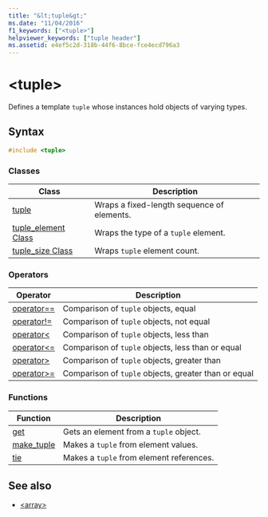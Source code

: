 ```yaml
---
title: "&lt;tuple&gt;"
ms.date: "11/04/2016"
f1_keywords: ["<tuple>"]
helpviewer_keywords: ["tuple header"]
ms.assetid: e4ef5c2d-318b-44f6-8bce-fce4ecd796a3
---
```

# &lt;tuple&gt;

Defines a template `tuple` whose instances hold objects of varying types.

## Syntax

```cpp
#include <tuple>
```

### Classes

|Class|Description|
|-|-|
|[tuple](../standard-library/tuple-class.md)|Wraps a fixed-length sequence of elements.|
|[tuple_element Class](../standard-library/tuple-element-class-tuple.md)|Wraps the type of a `tuple` element.|
|[tuple_size Class](../standard-library/tuple-size-class-tuple.md)|Wraps `tuple` element count.|

### Operators

|Operator|Description|
|-|-|
|[operator==](../standard-library/tuple-operators.md#op_eq_eq)|Comparison of `tuple` objects, equal|
|[operator!=](../standard-library/tuple-operators.md#op_neq)|Comparison of `tuple` objects, not equal|
|[operator<](../standard-library/tuple-operators.md#op_lt)|Comparison of `tuple` objects, less than|
|[operator<=](../standard-library/tuple-operators.md#op_lt_eq)|Comparison of `tuple` objects, less than or equal|
|[operator>](../standard-library/tuple-operators.md#op_gt)|Comparison of `tuple` objects, greater than|
|[operator>=](../standard-library/tuple-operators.md#op_gt_eq)|Comparison of `tuple` objects, greater than or equal|

### Functions

|Function|Description|
|-|-|
|[get](../standard-library/tuple-functions.md#get)|Gets an element from a `tuple` object.|
|[make_tuple](../standard-library/tuple-functions.md#make_tuple)|Makes a `tuple` from element values.|
|[tie](../standard-library/tuple-functions.md#tie)|Makes a `tuple` from element references.|

## See also

- [\<array>](../standard-library/array.md)
